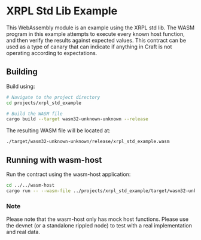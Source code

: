 # XRPL Std Lib Example

This WebAssembly module is an example using the XRPL std lib. The WASM program in this example attempts to execute every
known host function, and then verify the results against expected values. This contract can be used as a type of canary
that can indicate if anything in Craft is not operating according to expectations.

## Building

Build using:

```bash
# Navigate to the project directory
cd projects/xrpl_std_example

# Build the WASM file
cargo build --target wasm32-unknown-unknown --release
```

The resulting WASM file will be located at:

```
./target/wasm32-unknown-unknown/release/xrpl_std_example.wasm
```

## Running with wasm-host

Run the contract using the wasm-host application:

```bash
cd ../../wasm-host
cargo run -- --wasm-file ../projects/xrpl_std_example/target/wasm32-unknown-unknown/release/xrpl_std_example.wasm --project xrpl_std_example
```

### Note

Please note that the wasm-host only has mock host functions. Please use the devnet (or a standalone rippled node) to
test with a real implementation and real data.
